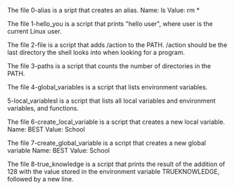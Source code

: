 The file 0-alias is a sript that creates an alias.
Name: ls
Value: rm *

The file 1-hello_you is a script that prints "hello user", where user is the current Linux user.

The file 2-file is a script that adds /action to the PATH. /action should be the last directory the shell looks into when looking for a program.

The file 3-paths is a script that counts the number of directories in the PATH.

The file 4-global_variables is a script that lists environment variables.

5-local_variablesl is a script that lists all local variables and environment variables, and functions.

The file 6-create_local_variable is a script that creates a new local variable.
Name: BEST
Value: School

The file 7-create_global_variable is a script that creates a new global variable
Name: BEST
Value: School

The file 8-true_knowledge is a script that prints the result of the addition of 128 with the value stored in the environment variable TRUEKNOWLEDGE, followed by a new line.

